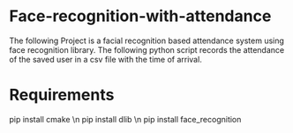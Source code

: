 # Face-recognition-with-attendance
The following Project is a facial recognition based attendance system using face recognition library.
The following python script records the attendance of the saved user in a csv file with the time of arrival.
# Requirements
pip install cmake \n
pip install dlib \n
pip install face_recognition

